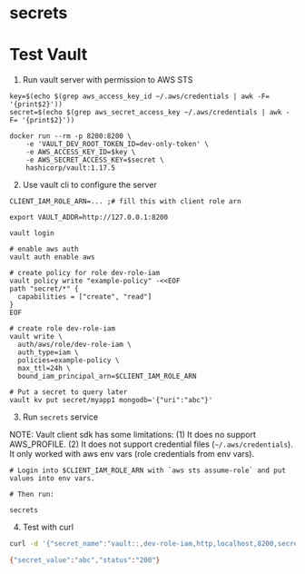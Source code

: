 # secrets

# Test Vault

1. Run vault server with permission to AWS STS

```
key=$(echo $(grep aws_access_key_id ~/.aws/credentials | awk -F= '{print$2}'))
secret=$(echo $(grep aws_secret_access_key ~/.aws/credentials | awk -F= '{print$2}'))

docker run --rm -p 8200:8200 \
    -e 'VAULT_DEV_ROOT_TOKEN_ID=dev-only-token' \
    -e AWS_ACCESS_KEY_ID=$key \
    -e AWS_SECRET_ACCESS_KEY=$secret \
    hashicorp/vault:1.17.5
```

2. Use vault cli to configure the server

```
CLIENT_IAM_ROLE_ARN=... ;# fill this with client role arn

export VAULT_ADDR=http://127.0.0.1:8200

vault login

# enable aws auth
vault auth enable aws

# create policy for role dev-role-iam
vault policy write "example-policy" -<<EOF
path "secret/*" {
  capabilities = ["create", "read"]
}
EOF

# create role dev-role-iam
vault write \
  auth/aws/role/dev-role-iam \
  auth_type=iam \
  policies=example-policy \
  max_ttl=24h \
  bound_iam_principal_arn=$CLIENT_IAM_ROLE_ARN

# Put a secret to query later
vault kv put secret/myapp1 mongodb='{"uri":"abc"}'
```

3. Run `secrets` service

NOTE: Vault client sdk has some limitations: (1) It does no support AWS_PROFILE. (2) It does not support credential files (`~/.aws/credentials`). It only worked with aws env vars (role credentials from env vars).

```
# Login into $CLIENT_IAM_ROLE_ARN with `aws sts assume-role` and put values into env vars.

# Then run:

secrets
```

4. Test with curl

```bash
curl -d '{"secret_name":"vault::,dev-role-iam,http,localhost,8200,secret/myapp1/mongodb:uri"}' localhost:8080/secret

{"secret_value":"abc","status":"200"}
```